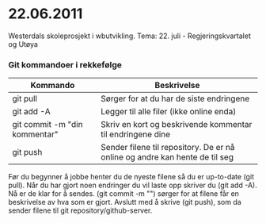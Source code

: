 # 22.06.2011
Westerdals skoleprosjekt i wbutvikling. Tema: 22. juli - Regjeringskvartalet og Utøya

### Git kommandoer i rekkefølge
| Kommando  | Beskrivelse |
|-----------|-------------|
| git pull  | Sørger for at du har de siste endringene|
| git add -A | Legger til alle filer (ikke online enda)|
| git commit -m "din kommentar" | Skriv en kort og beskrivende kommentar til endringene dine |
| git push | Sender filene til repository. De er nå online og andre kan hente de til seg |

Før du begynner å jobbe henter du de nyeste filene så du er up-to-date (git pull). Når du har gjort noen endringer du vil laste opp skriver du (git add -A). Nå er de klar for å sendes. (git commit -m "") sørger for at filene får en beskrivelse av hva som er gjort. Avslutt med å skrive (git push), som da sender filene til git repository/github-server.
